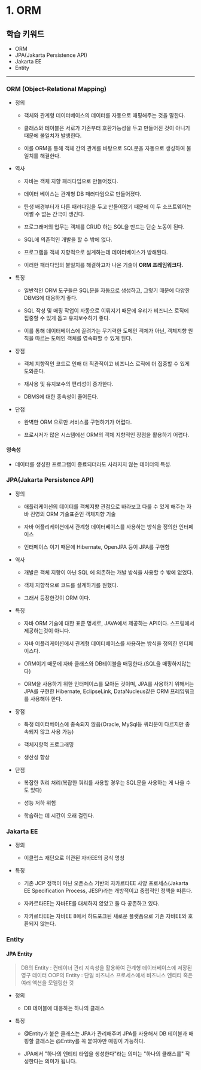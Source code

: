 # 1. ORM

## 학습 키워드

- ORM
- JPA(Jakarta Persistence API)
- Jakarta EE
- Entity

***

### ORM (Object-Relational Mapping)

- 정의

  - 객체와 관계형 데이터베이스의 데이터를 자동으로 매핑해주는 것을 말한다.

  - 클래스와 테이블은 서로가 기존부터 호환가능성을 두고 만들어진 것이 아니기 때문에 불일치가 발생힌다.

  - 이를 ORM을 통해 객체 간의 관계를 바탕으로 SQL문을 자동으로 생성하여 불일치를 해결한다.

- 역사

  - 자바는 객체 지향 패러다임으로 만들어졌다.

  - 데이터 베이스는 관계형 DB 패러다임으로 만들어졌다.

  - 탄생 배경부터가 다른 패러다임을 두고 만들어졌기 때문에 이 두 소프트웨어는 어쩔 수 없는 간극이 생긴다.

  - 프로그래머의 업무는 객체를 CRUD 하는 SQL을 만드는 단순 노동이 된다.

  - SQL에 의존적인 개발을 할 수 밖에 없다.

  - 프로그램을 객체 지향적으로 설계하는데 데이터베이스가 방해된다.

  - 이러한 패러다임의 불일치를 해결하고자 나온 기술이 <strong>ORM 프레임워크다.</strong>

- 특징

  - 일반적인 ORM 도구들은 SQL문을 자동으로 생성하고, 그렇기 때문에 다양한 DBMS에 대응하기 좋다.

  - SQL 작성 및 매핑 작업이 자동으로 이뤄지기 때문에 우리가 비즈니스 로직에 집중할 수 있게 돕고 유지보수하기 좋다.

  - 이를 통해 데이터베이스에 끌려가는 무기력한 도메인 객체가 아닌, 객체지향 원칙을 따르는 도메인 객체를 영속화할 수 있게 된다.

- 장점

  - 객체 지향적인 코드로 인해 더 직관적이고 비즈니스 로직에 더 집중할 수 있게 도와준다.

  - 재사용 및 유지보수의 편리성이 증가한다.

  - DBMS에 대한 종속성이 줄어든다.

- 단점

  - 완벽한 ORM 으로만 서비스를 구현하기가 어렵다.

  - 프로시저가 많은 시스템에선 ORM의 객체 지향적인 장점을 활용하기 어렵다.

#### 영속성

- 데이터를 생성한 프로그램이 종료되더라도 사라지지 않는 데이터의 특성.

### JPA(Jakarta Persistence API)

- 정의

  - 애플리케이션의 데이터를 객체지향 관점으로 바라보고 다룰 수 있게 해주는 자바 진영의 ORM 기술표준인 객체지향 기술

  - 자바 어플리케이션에서 관계형 데이터베이스를 사용하는 방식을 정의한 인터페이스

  - 인터페이스 이기 때문에 Hibernate, OpenJPA 등이 JPA를 구현함

- 역사

  - 개발은 객체 지향이 아닌 SQL 에 의존하는 개발 방식을 사용할 수 밖에 없었다.

  - 객체 지향적으로 코드를 설계하기를 원했다.

  - 그래서 등장한것이 ORM 이다.

- 특징

  - 자바 ORM 기술에 대한 표준 명세로, JAVA에서 제공하는 API이다. 스프링에서 제공하는것이 아니다.

  - 자바 어플리케이션에서 관계형 데이터베이스를 사용하는 방식을 정의한 인터페이스다.

  - ORM이기 때문에 자바 클래스와 DB테이블을 매핑한다.(SQL을 매핑하지않는다)

  - ORM을 사용하기 위한 인터페이스를 모아둔 것이며, JPA를 사용하기 위해서는 JPA를 구현한 Hibernate, EclipseLink, DataNucleus같은 ORM 프레임워크를 사용해야 한다.

- 장점

  - 특정 데이터베이스에 종속되지 않음(Oracle, MySql등 쿼리문이 다르지만 종속되지 않고 사용 가능)

  - 객체지향적 프로그래밍

  - 생산성 향상

- 단점

  - 복잡한 쿼리 처리(복잡한 쿼리를 사용할 경우는 SQL문을 사용하는 게 나을 수도 있다)

  - 성능 저하 위험

  - 학습하는 데 시간이 오래 걸린다.

### Jakarta EE

- 정의

  - 이클립스 재단으로 이관된 자바EE의 공식 명칭

- 특징

  -  기존 JCP 정책이 아닌 오픈소스 기반의 자카르타EE 사양 프로세스(Jakarta EE Specification Process, JESP)라는 개방적이고 중립적인 정책을 따른다.

  - 자카르타EE는 자바EE를 대체하지 않았고 둘 다 공존하고 있다.

  - 자카르타EE는 자바EE 8에서 하드포크된 새로운 플랫폼으로 기존 자바EE와 호환되지 않는다.

### Entity

#### JPA Entity

> DB의 Entity : 컨테이너 관리 지속성을 활용하여 관계형 데이터베이스에 저장된 영구 데이터
OOP의 Entity : 단일 비즈니스 프로세스에서 비즈니스 엔티티 혹은 여러 액션을 모델링한 것

- 정의

  - DB 테이블에 대응하는 하나의 클래스

- 특징

  - @Entity가 붙은 클래스는 JPA가 관리해주며 JPA를 사용해서 DB 테이블과 매핑할 클래스는 @Entity를 꼭 붙여야만 매핑이 가능하다.

  - JPA에서 "하나의 엔티티 타입을 생성한다"라는 의미는 "하나의 클래스를" 작성한다는 의미가 됩니다.
